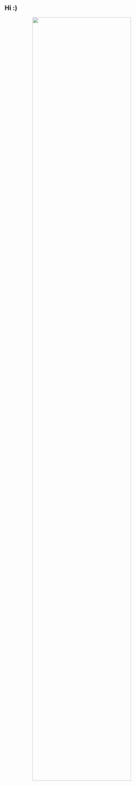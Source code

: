 ## Hi :)

<p align="center">
<img src="https://i.pinimg.com/originals/79/de/27/79de27bafeb77f608ef74b3d02e727ba.gif" height="80%" width="80%" />
<p/>

<!--
**MonseMoreno/MonseMoreno** is a ✨ _special_ ✨ repository because its `README.md` (this file) appears on your GitHub profile.

Here are some ideas to get you started:

- 🔭 I’m currently working on ...
- 🌱 I’m currently learning ...
- 👯 I’m looking to collaborate on ...
- 🤔 I’m looking for help with ...
- 💬 Ask me about ...
- 📫 How to reach me: ...
- 😄 Pronouns: ...
- ⚡ Fun fact: ...
-->

